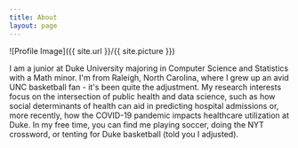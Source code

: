 ```yaml
---
title: About
layout: page
---
```

![Profile Image]({{ site.url }}/{{ site.picture }})

<p> I am a junior at Duke University majoring in Computer Science and Statistics with a Math minor. I'm from Raleigh, North Carolina, where I grew up an avid UNC basketball fan - it's been quite the adjustment. My research interests focus on the intersection of public health and data science, such as how social determinants of health can aid in predicting hospital admissions or, more recently, how the COVID-19 pandemic impacts healthcare utilization at Duke. In my free time, you can find me playing soccer, doing the NYT crossword, or tenting for Duke basketball (told you I adjusted). </p>
